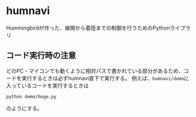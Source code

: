 # humnavi
Hummingbirdが作った、展開から着陸までの制御を行うためのPythonライブラリ

## コード実行時の注意
どのPC・マイコンでも動くように相対パスで書かれている部分があるため、コードを実行するときは必ずhumnavi直下で実行する。
例えば、```humnavi/demo```に入っているコードを実行するときは
```
python demo/hoge.py
```
のようにする。